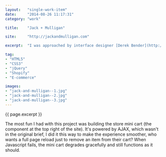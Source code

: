 ```yaml
---
layout:   "single-work-item"
date:     "2014-08-26 11:17:31"
category: "work"

title:    "Jack + Mulligan"

site:     "http://jackandmulligan.com"

excerpt:  "I was approached by interface designer [Derek Bender](http://derekbender.com) to be part of the [Jack + Mulligan](http://jackandmulligan.com) e-commerce site redesign. My role in the project was building all front-end templates from visuals designed by Derek and then authoring a completely custom, from-scratch Shopify theme from them. It was my first ever experience with Shopify and I instantly fell in love with it, the theme API is awesome."

tag:
- "HTML5"
- "CSS3"
- "jQuery"
- "Shopify"
- "E-commerce"

images:
- "jack-and-mulligan--1.jpg"
- "jack-and-mulligan--2.jpg"
- "jack-and-mulligan--3.jpg"
---
```


{{ page.excerpt }}

The most fun I had with this project was building the store mini cart (the component at the top right of the site). It's powered by AJAX, which wasn't in the original brief, I did it this way to make the experience smoother, who wants a full page reload just to remove an item from their cart? When Javascript fails, the mini cart degrades gracefully and still functions as it should.
